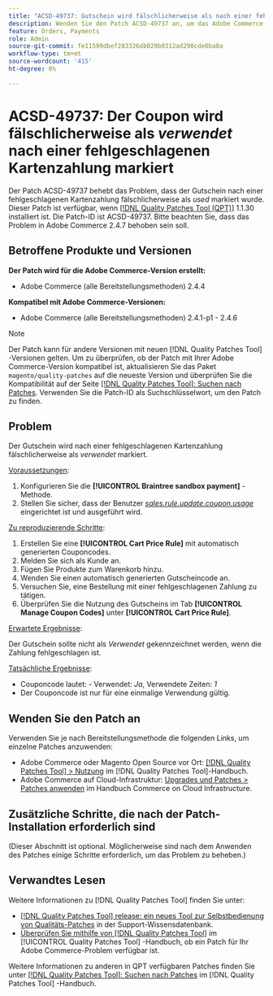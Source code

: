 ```yaml
---
title: "ACSD-49737: Gutschein wird fälschlicherweise als nach einer fehlgeschlagenen Kartenzahlung verwendet gekennzeichnet"
description: Wenden Sie den Patch ACSD-49737 an, um das Adobe Commerce-Problem zu beheben, bei dem der Gutschein fälschlicherweise als nach einer fehlgeschlagenen Kartenzahlung als verwendet markiert wurde.
feature: Orders, Payments
role: Admin
source-git-commit: fe11599dbef283326db029b0312ad290cde0ba0a
workflow-type: tm+mt
source-wordcount: '415'
ht-degree: 0%

---
```


# ACSD-49737: Der Coupon wird fälschlicherweise als *verwendet* nach einer fehlgeschlagenen Kartenzahlung markiert

Der Patch ACSD-49737 behebt das Problem, dass der Gutschein nach einer fehlgeschlagenen Kartenzahlung fälschlicherweise als *used* markiert wurde. Dieser Patch ist verfügbar, wenn [[!DNL Quality Patches Tool (QPT)]](https://experienceleague.adobe.com/en/docs/commerce-knowledge-base/kb/announcements/commerce-announcements/magento-quality-patches-released-new-tool-to-self-serve-quality-patches) 1.1.30 installiert ist. Die Patch-ID ist ACSD-49737. Bitte beachten Sie, dass das Problem in Adobe Commerce 2.4.7 behoben sein soll.

## Betroffene Produkte und Versionen

**Der Patch wird für die Adobe Commerce-Version erstellt:**

* Adobe Commerce (alle Bereitstellungsmethoden) 2.4.4

**Kompatibel mit Adobe Commerce-Versionen:**

* Adobe Commerce (alle Bereitstellungsmethoden) 2.4.1-p1 - 2.4.6

>[!NOTE]
>
>Der Patch kann für andere Versionen mit neuen [!DNL Quality Patches Tool] -Versionen gelten. Um zu überprüfen, ob der Patch mit Ihrer Adobe Commerce-Version kompatibel ist, aktualisieren Sie das Paket `magento/quality-patches` auf die neueste Version und überprüfen Sie die Kompatibilität auf der Seite [[!DNL Quality Patches Tool]: Suchen nach Patches](https://experienceleague.adobe.com/tools/commerce-quality-patches/index.html). Verwenden Sie die Patch-ID als Suchschlüsselwort, um den Patch zu finden.

## Problem

Der Gutschein wird nach einer fehlgeschlagenen Kartenzahlung fälschlicherweise als *verwendet* markiert.

<u>Voraussetzungen</u>:

1. Konfigurieren Sie die **[!UICONTROL Braintree sandbox payment]** -Methode.
1. Stellen Sie sicher, dass der Benutzer [*sales.rule.update.coupon.usage*](https://experienceleague.adobe.com/docs/commerce-operations/configuration-guide/message-queues/consumers.html?lang=en) eingerichtet ist und ausgeführt wird.

<u>Zu reproduzierende Schritte</u>:

1. Erstellen Sie eine **[!UICONTROL Cart Price Rule]** mit automatisch generierten Couponcodes.
1. Melden Sie sich als Kunde an.
1. Fügen Sie Produkte zum Warenkorb hinzu.
1. Wenden Sie einen automatisch generierten Gutscheincode an.
1. Versuchen Sie, eine Bestellung mit einer fehlgeschlagenen Zahlung zu tätigen.
1. Überprüfen Sie die Nutzung des Gutscheins im Tab **[!UICONTROL Manage Coupon Codes]** unter **[!UICONTROL Cart Price Rule]**.

<u>Erwartete Ergebnisse</u>:

Der Gutschein sollte nicht als *Verwendet* gekennzeichnet werden, wenn die Zahlung fehlgeschlagen ist.

<u>Tatsächliche Ergebnisse</u>:

* Couponcode lautet: - Verwendet: *Ja*, Verwendete Zeiten: *1*
* Der Couponcode ist nur für eine einmalige Verwendung gültig.

## Wenden Sie den Patch an

Verwenden Sie je nach Bereitstellungsmethode die folgenden Links, um einzelne Patches anzuwenden:

* Adobe Commerce oder Magento Open Source vor Ort: [[!DNL Quality Patches Tool] > Nutzung](/help/tools/quality-patches-tool/usage.md) im [!DNL Quality Patches Tool]-Handbuch.
* Adobe Commerce auf Cloud-Infrastruktur: [Upgrades und Patches > Patches anwenden](https://experienceleague.adobe.com/docs/commerce-cloud-service/user-guide/develop/upgrade/apply-patches.html) im Handbuch Commerce on Cloud Infrastructure.

## Zusätzliche Schritte, die nach der Patch-Installation erforderlich sind

(Dieser Abschnitt ist optional. Möglicherweise sind nach dem Anwenden des Patches einige Schritte erforderlich, um das Problem zu beheben.) 

## Verwandtes Lesen

Weitere Informationen zu [!DNL Quality Patches Tool] finden Sie unter:

* [[!DNL Quality Patches Tool] release: ein neues Tool zur Selbstbedienung von Qualitäts-Patches](https://experienceleague.adobe.com/en/docs/commerce-knowledge-base/kb/announcements/commerce-announcements/magento-quality-patches-released-new-tool-to-self-serve-quality-patches) in der Support-Wissensdatenbank.
* [Überprüfen Sie mithilfe von  [!DNL Quality Patches Tool]](/help/tools/quality-patches-tool/patches-available-in-qpt/check-patch-for-magento-issue-with-magento-quality-patches.md) im [!UICONTROL Quality Patches Tool] -Handbuch, ob ein Patch für Ihr Adobe Commerce-Problem verfügbar ist.


Weitere Informationen zu anderen in QPT verfügbaren Patches finden Sie unter [[!DNL Quality Patches Tool]: Suchen nach Patches](https://experienceleague.adobe.com/tools/commerce-quality-patches/index.html) im [!DNL Quality Patches Tool] -Handbuch.
